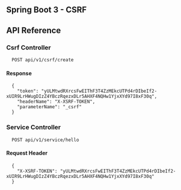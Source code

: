 ## Spring Boot 3 - CSRF
## API Reference

### Csrf Controller

```http
  POST api/v1/csrf/create
```
#### Response
```http
  {
    "token": "yULMtwdRXrcsFwEIThF3T4ZzMEkcUTPd4rDIbeIf2-xUIR9LrHWugDIzZ4YBczRqezxDLr5AHXF4NQHw1YjxXYd97I8xF30q",
    "headerName": "X-XSRF-TOKEN",
    "parameterName": "_csrf"
  }
```

### Service Controller

```http
  POST api/v1/service/hello
```
#### Request Header
```http
  {
    "X-XSRF-TOKEN": "yULMtwdRXrcsFwEIThF3T4ZzMEkcUTPd4rDIbeIf2-xUIR9LrHWugDIzZ4YBczRqezxDLr5AHXF4NQHw1YjxXYd97I8xF30q"
  }
```